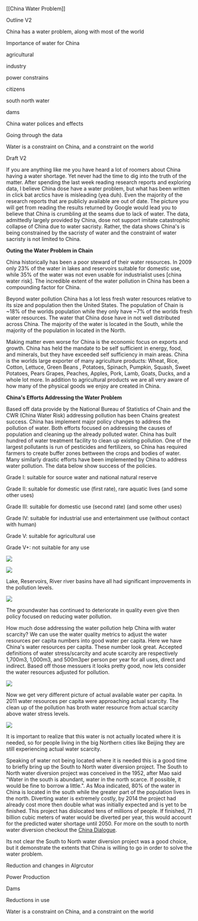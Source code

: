 [[China Water Problem]]

Outline V2

China has a water problem, along with most of the world

Importance of water for China

agricultural

industry

power constrains

citizens

south north water

dams

China water polices and effects

Going through the data

Water is a constraint on China, and a constraint on the world

Draft V2

If you are anything like me you have heard a lot of roomers about China having a water shortage. Yet never had the time to dig into the truth of the matter. After spending the last week reading research reports and exploring data, I believe China dose have a water problem, but what has been written in click bat arctics have is misleading (yea duh). Even the majority of the research reports that are publicly available are out of date. The picture you will get from reading the results returned by Google would lead you to believe that China is crumbling at the seams due to lack of water. The data, admittedly largely provided by China, dose not support imitate catastrophic collapse of China due to water sacristy. Rather, the data shows China's is being constrained by the sacristy of water and the constraint of water sacristy is not limited to China. 

**Outing the Water Problem in Chain**

China historically has been a poor steward of their water resources. In 2009 only 23% of the water in lakes and reservoirs suitable for domestic use, while 35% of the water was not even usable for industrialist uses [china water risk]. The incredible extent of the water pollution in China has been a compounding factor for China. 

Beyond water pollution China has a lot less fresh water resources relative to its size and population then the United States. The population of Chain is ~18% of the worlds population while they only have ~7% of the worlds fresh water resources. The water that China dose have in not well distributed across China. The majority of the water is located in the South, while the majority of the population in located in the North.  

Making matter even worse for China is the economic focus on exports and growth. China has held the mandate to be self sufficient in energy, food, and minerals, but they have exceeded self sufficiency in main areas. China is the worlds large exporter of many agriculture products: Wheat, Rice, Cotton, Lettuce, Green Beans , Potatoes, Spinach, Pumpkin, Squash, Sweet Potatoes, Pears Grapes, Peaches, Apples, Pork, Lamb, Goats, Ducks, and a whole lot more. In addition to agricultural products we are all very aware of how many of the physical goods we enjoy are created in China.

**China's Efforts Addressing the Water Problem**

Based off data provide by the National Bureau of Statistics of Chain and the CWR (China Water Risk) addressing pollution has been Chains greatest success. China has implement major policy changes to address the pollution of water. Both efforts focused on addressing the causes of population and cleaning up the already polluted water. China has built hundred of water treatment facility to clean up existing pollution. One of the largest pollutants is run of pesticides and fertilizers, so China has required farmers to create buffer zones bettween the crops and bodies of water. Many similarly drastic efforts have been implemented by China to address water pollution. The data below show success of the policies.

Grade I: suitable for source water and national natural reserve

Grade II: suitable for domestic use (first rate), rare aquatic lives (and some other uses)

Grade III: suitable for domestic use (second rate) (and some other uses)

Grade IV: suitable for industrial use and entertainment use (without contact with human)

Grade V: suitable for agricultural use

Grade V+: not suitable for any use

![](https://firebasestorage.googleapis.com/v0/b/firescript-577a2.appspot.com/o/imgs%2Fapp%2FJibe%2F4E4jVZR5HO.png?alt=media&token=10163fe9-1d04-4332-b00f-d45e708767d0)

![](https://firebasestorage.googleapis.com/v0/b/firescript-577a2.appspot.com/o/imgs%2Fapp%2FJibe%2F8GLLFsGy-O.png?alt=media&token=9d8ec2c7-8e18-4e2f-8bd4-d1d998ca47fa)

Lake, Reservoirs, River river basins have all had significant improvements in the pollution levels.

![](https://firebasestorage.googleapis.com/v0/b/firescript-577a2.appspot.com/o/imgs%2Fapp%2FJibe%2FpklNeLd-te.png?alt=media&token=fb93768b-3271-469d-8d07-811f459e9e6b)

The groundwater has continued to deteriorate in quality even give then policy focused on reducing water pollution. 

How much dose addressing the water pollution help China with water scarcity? We can use the water quality metrics to adjust the water resources per capita numbers into good water per capita. Here we have China's water resources per capita. These number look great. Accepted definitions of water stress/scarcity and acute scarcity are respectively 1,700m3, 1,000m3, and 500m3per person per year for all uses, direct and indirect. Based off those messuers it looks pretty good, now lets consider the water resources adjusted for pollution.

![](https://firebasestorage.googleapis.com/v0/b/firescript-577a2.appspot.com/o/imgs%2Fapp%2FJibe%2FPFy4Pv-CL0.png?alt=media&token=b7264336-174b-46e6-9d4c-3ef18e015e8e)

Now we get very different picture of actual available water per capita. In 2011 water resources per capita were approaching actual scarcity. The clean up of the pollution has broth water resource from actual scarcity above water stress levels. 

![](https://firebasestorage.googleapis.com/v0/b/firescript-577a2.appspot.com/o/imgs%2Fapp%2FJibe%2FzkjZhYtbUy.png?alt=media&token=be3b8782-66b2-4903-ae98-68d627440363)

It is important to realize that this water is not actually located where it is needed, so for people living in the big Northern cities like Beijing they are still experiencing actual water scarcity. 

Speaking of water not being located where it is needed this is a good time to briefly bring up the South to North water diversion project. The South to North water diversion project was conceived in the 1952, after Mao said "Water in the south is abundant, water in the north scarce. If possible, it would be fine to borrow a little.". As Moa indicated, 80% of the water in China is located in the south while the greater part of the population lives in the north. Diverting water is extremely costly, by 2014 the project had already cost more then double what was initially expected and is yet to be finished. This project has dislocated tens of millions of people. If finished, 71 billion cubic meters of water would be diverted per year, this would account for the predicted water shortage until 2050. For more on the south to north water diversion checkout the [China Dialogue](https://chinadialogue.net/en/nature/11762-vast-river-diversion-plan-afoot-in-western-china-2/#:~:text=The%20South%2Dto%2DNorth%20Water%20Diversion%20is%20both%20the%20most,Yellow%20and%20Yangtze%20river%20systems.).

Its not clear the South to North water diversion project was a good choice, but it demonstrate the extents that China is willing to go in order to solve the water problem.

Reduction and changes in Algrcutor

Power Production

Dams

Reductions in use

Water is a constraint on China, and a constraint on the world

